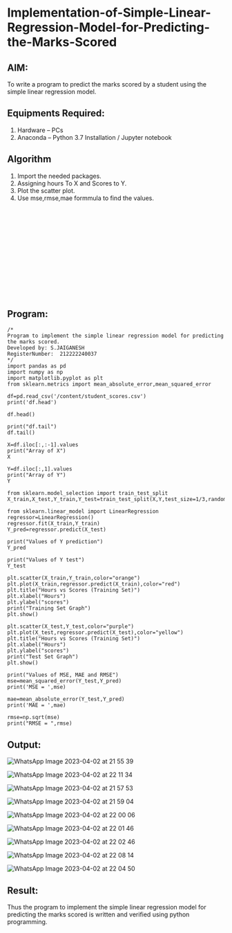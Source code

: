 # Implementation-of-Simple-Linear-Regression-Model-for-Predicting-the-Marks-Scored

## AIM:
To write a program to predict the marks scored by a student using the simple linear regression model. 

## Equipments Required:
1. Hardware – PCs
2. Anaconda – Python 3.7 Installation / Jupyter notebook

## Algorithm

1. Import the needed packages.
2. Assigning hours To X and Scores to Y.
3. Plot the scatter plot.
4. Use mse,rmse,mae formmula to find the values.
<br>
<br>
<br>
<br>
<br>
<br>
<br>
<br>
<br>
<br>
<br>
<br>

## Program:
```
/*
Program to implement the simple linear regression model for predicting the marks scored.
Developed by: S.JAIGANESH
RegisterNumber:  212222240037
*/
import pandas as pd
import numpy as np
import matplotlib.pyplot as plt
from sklearn.metrics import mean_absolute_error,mean_squared_error

df=pd.read_csv('/content/student_scores.csv')
print('df.head')

df.head()

print("df.tail")
df.tail()

X=df.iloc[:,:-1].values
print("Array of X")
X

Y=df.iloc[:,1].values
print("Array of Y")
Y

from sklearn.model_selection import train_test_split
X_train,X_test,Y_train,Y_test=train_test_split(X,Y,test_size=1/3,random_state=0)

from sklearn.linear_model import LinearRegression
regressor=LinearRegression()
regressor.fit(X_train,Y_train)
Y_pred=regressor.predict(X_test)

print("Values of Y prediction")
Y_pred

print("Values of Y test")
Y_test

plt.scatter(X_train,Y_train,color="orange")
plt.plot(X_train,regressor.predict(X_train),color="red")
plt.title("Hours vs Scores (Training Set)")
plt.xlabel("Hours")
plt.ylabel("scores")
print("Training Set Graph")
plt.show()

plt.scatter(X_test,Y_test,color="purple")
plt.plot(X_test,regressor.predict(X_test),color="yellow")
plt.title("Hours vs Scores (Training Set)")
plt.xlabel("Hours")
plt.ylabel("scores")
print("Test Set Graph")
plt.show()

print("Values of MSE, MAE and RMSE")
mse=mean_squared_error(Y_test,Y_pred)
print('MSE = ',mse)

mae=mean_absolute_error(Y_test,Y_pred)
print('MAE = ',mae)

rmse=np.sqrt(mse)
print("RMSE = ",rmse)

```

## Output:

![WhatsApp Image 2023-04-02 at 21 55 39](https://user-images.githubusercontent.com/119395610/229366335-9cc7b718-6d6e-4461-bd62-1ba130da19dc.jpg)

![WhatsApp Image 2023-04-02 at 22 11 34](https://user-images.githubusercontent.com/119395610/229366706-bdb4ac2d-fff8-41c9-9325-b3bfd965755d.jpg)


![WhatsApp Image 2023-04-02 at 21 57 53](https://user-images.githubusercontent.com/119395610/229366382-c6623bd1-c1d2-45fe-8eed-097e51e4377d.jpg)

![WhatsApp Image 2023-04-02 at 21 59 04](https://user-images.githubusercontent.com/119395610/229366392-1a088fe3-5d91-4be7-b633-a4099d093e27.jpg)

![WhatsApp Image 2023-04-02 at 22 00 06](https://user-images.githubusercontent.com/119395610/229366409-9cd96c06-cc84-4554-a310-314b472c8aa3.jpg)

![WhatsApp Image 2023-04-02 at 22 01 46](https://user-images.githubusercontent.com/119395610/229366427-12194773-8f66-49bc-b0a2-0dda094d4598.jpg)

![WhatsApp Image 2023-04-02 at 22 02 46](https://user-images.githubusercontent.com/119395610/229366450-47119646-2ac7-4952-966a-9f9eca54ec57.jpg)

![WhatsApp Image 2023-04-02 at 22 08 14](https://user-images.githubusercontent.com/119395610/229366507-6c7b4359-8623-4eb1-802f-35cffc84d067.jpg)

![WhatsApp Image 2023-04-02 at 22 04 50](https://user-images.githubusercontent.com/119395610/229366518-c390a13b-a4ea-454a-9212-38b05af440bc.jpg)

## Result:
Thus the program to implement the simple linear regression model for predicting the marks scored is written and verified using python programming.
